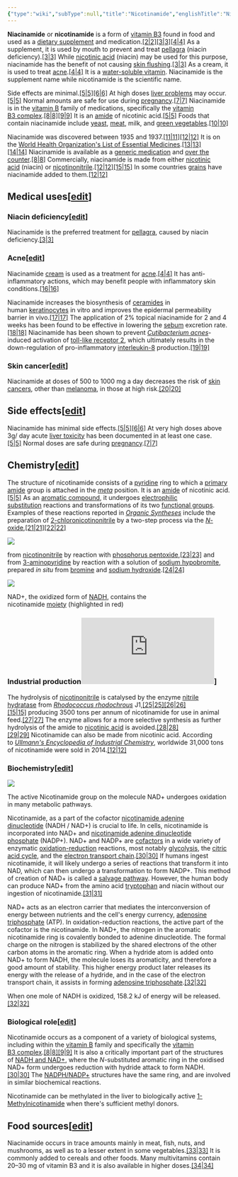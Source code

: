```yaml
---
{"type":"wiki","subType":null,"title":"Nicotinamide","englishTitle":"Nicotinamide","year":"","dataSource":"Wikipedia API","url":"https://en.wikipedia.org/wiki/Nicotinamide","id":21968,"wikiUrl":"https://en.wikipedia.org/wiki/Nicotinamide","lastUpdated":"14/08/2023","length":28594,"tags":["mediaDB/wiki"],"dg-publish":true,"permalink":"/media-db/wiki/nicotinamide/","dgPassFrontmatter":true,"noteIcon":"3","created":"2023-11-14T21:08:35.967+05:30","updated":"2023-12-10T09:59:52.337+05:30"}
---
```


**Niacinamide** or **nicotinamide** is a form of [vitamin B3](https://en.wikipedia.org/wiki/Vitamin_B3 "Vitamin B3") found in food and used as a [dietary supplement](https://en.wikipedia.org/wiki/Dietary_supplement "Dietary supplement") and medication.[[2\|2]](https://en.wikipedia.org/wiki/Nicotinamide#cite_note-2)[[3\|3]](https://en.wikipedia.org/wiki/Nicotinamide#cite_note-WHO2008-3)[[4\|4]](https://en.wikipedia.org/wiki/Nicotinamide#cite_note-BNF69-4) As a supplement, it is used by mouth to prevent and treat [pellagra](https://en.wikipedia.org/wiki/Pellagra "Pellagra") (niacin deficiency).[[3\|3]](https://en.wikipedia.org/wiki/Nicotinamide#cite_note-WHO2008-3) While [nicotinic acid](https://en.wikipedia.org/wiki/Nicotinic_acid "Nicotinic acid") (niacin) may be used for this purpose, niacinamide has the benefit of not causing [skin flushing](https://en.wikipedia.org/wiki/Flushing_(physiology) "Flushing (physiology)").[[3\|3]](https://en.wikipedia.org/wiki/Nicotinamide#cite_note-WHO2008-3) As a cream, it is used to treat [acne](https://en.wikipedia.org/wiki/Acne "Acne").[[4\|4]](https://en.wikipedia.org/wiki/Nicotinamide#cite_note-BNF69-4) It is a [water-soluble vitamin](https://en.wikipedia.org/wiki/Water-soluble_vitamins "Water-soluble vitamins"). Niacinamide is the supplement name while nicotinamide is the scientific name.

Side effects are minimal.[[5\|5]](https://en.wikipedia.org/wiki/Nicotinamide#cite_note-Kn2000-5)[[6\|6]](https://en.wikipedia.org/wiki/Nicotinamide#cite_note-Mac2012-6) At high doses [liver problems](https://en.wikipedia.org/wiki/Liver_problems "Liver problems") may occur.[[5\|5]](https://en.wikipedia.org/wiki/Nicotinamide#cite_note-Kn2000-5) Normal amounts are safe for use during [pregnancy](https://en.wikipedia.org/wiki/Pregnancy "Pregnancy").[[7\|7]](https://en.wikipedia.org/wiki/Nicotinamide#cite_note-Preg2016-7) Niacinamide is in the [vitamin B](https://en.wikipedia.org/wiki/Vitamin_B "Vitamin B") family of medications, specifically the [vitamin B3 complex](https://en.wikipedia.org/wiki/Vitamin_B3_complex "Vitamin B3 complex").[[8\|8]](https://en.wikipedia.org/wiki/Nicotinamide#cite_note-CDI2016-8)[[9\|9]](https://en.wikipedia.org/wiki/Nicotinamide#cite_note-Healthy-Skin-9) It is an [amide](https://en.wikipedia.org/wiki/Amide "Amide") of nicotinic acid.[[5\|5]](https://en.wikipedia.org/wiki/Nicotinamide#cite_note-Kn2000-5) Foods that contain niacinamide include [yeast](https://en.wikipedia.org/wiki/Yeast "Yeast"), [meat](https://en.wikipedia.org/wiki/Meat "Meat"), milk, and [green vegetables](https://en.wikipedia.org/wiki/Green_vegetables "Green vegetables").[[10\|10]](https://en.wikipedia.org/wiki/Nicotinamide#cite_note-10)

Niacinamide was discovered between 1935 and 1937.[[11\|11]](https://en.wikipedia.org/wiki/Nicotinamide#cite_note-11)[[12\|12]](https://en.wikipedia.org/wiki/Nicotinamide#cite_note-Ullmann2015-12) It is on the [World Health Organization's List of Essential Medicines](https://en.wikipedia.org/wiki/WHO_Model_List_of_Essential_Medicines "WHO Model List of Essential Medicines").[[13\|13]](https://en.wikipedia.org/wiki/Nicotinamide#cite_note-WHO21st-13)[[14\|14]](https://en.wikipedia.org/wiki/Nicotinamide#cite_note-WHO22nd-14) Niacinamide is available as a [generic medication](https://en.wikipedia.org/wiki/Generic_medication "Generic medication") and [over the counter](https://en.wikipedia.org/wiki/Over_the_counter "Over the counter").[[8\|8]](https://en.wikipedia.org/wiki/Nicotinamide#cite_note-CDI2016-8) Commercially, niacinamide is made from either [nicotinic acid](https://en.wikipedia.org/wiki/Niacin_(substance) "Niacin (substance)") (niacin) or [nicotinonitrile](https://en.wikipedia.org/wiki/Nicotinonitrile "Nicotinonitrile").[[12\|12]](https://en.wikipedia.org/wiki/Nicotinamide#cite_note-Ullmann2015-12)[[15\|15]](https://en.wikipedia.org/wiki/Nicotinamide#cite_note-Synthesis2015-15) In some countries [grains](https://en.wikipedia.org/wiki/Food_grains "Food grains") have niacinamide added to them.[[12\|12]](https://en.wikipedia.org/wiki/Nicotinamide#cite_note-Ullmann2015-12)

## Medical uses[[edit](https://en.wikipedia.org/w/index.php?title=Nicotinamide&action=edit&section=1 "Edit section: Medical uses")]

### Niacin deficiency[[edit](https://en.wikipedia.org/w/index.php?title=Nicotinamide&action=edit&section=2 "Edit section: Niacin deficiency")]

Niacinamide is the preferred treatment for [pellagra](https://en.wikipedia.org/wiki/Pellagra "Pellagra"), caused by niacin deficiency.[[3\|3]](https://en.wikipedia.org/wiki/Nicotinamide#cite_note-WHO2008-3)

### Acne[[edit](https://en.wikipedia.org/w/index.php?title=Nicotinamide&action=edit&section=3 "Edit section: Acne")]

Niacinamide [cream](https://en.wikipedia.org/wiki/Cream_(pharmaceutical) "Cream (pharmaceutical)") is used as a treatment for [acne](https://en.wikipedia.org/wiki/Acne "Acne").[[4\|4]](https://en.wikipedia.org/wiki/Nicotinamide#cite_note-BNF69-4) It has anti-inflammatory actions, which may benefit people with inflammatory skin conditions.[[16\|16]](https://en.wikipedia.org/wiki/Nicotinamide#cite_note-16)

Niacinamide increases the biosynthesis of [ceramides](https://en.wikipedia.org/wiki/Ceramide "Ceramide") in human [keratinocytes](https://en.wikipedia.org/wiki/Keratinocyte "Keratinocyte") in vitro and improves the epidermal permeability barrier in vivo.[[17\|17]](https://en.wikipedia.org/wiki/Nicotinamide#cite_note-17) The application of 2% topical niacinamide for 2 and 4 weeks has been found to be effective in lowering the [sebum](https://en.wikipedia.org/wiki/Sebaceous_gland "Sebaceous gland") excretion rate.[[18\|18]](https://en.wikipedia.org/wiki/Nicotinamide#cite_note-18) Niacinamide has been shown to prevent _[Cutibacterium acnes](https://en.wikipedia.org/wiki/Cutibacterium_acnes "Cutibacterium acnes")_-induced activation of [toll-like receptor 2](https://en.wikipedia.org/wiki/TLR2 "TLR2"), which ultimately results in the down-regulation of pro-inflammatory [interleukin-8](https://en.wikipedia.org/wiki/Interleukin_8 "Interleukin 8") production.[[19\|19]](https://en.wikipedia.org/wiki/Nicotinamide#cite_note-19)

### Skin cancer[[edit](https://en.wikipedia.org/w/index.php?title=Nicotinamide&action=edit&section=4 "Edit section: Skin cancer")]

Niacinamide at doses of 500 to 1000 mg a day decreases the risk of [skin cancers](https://en.wikipedia.org/wiki/Skin_cancer "Skin cancer"), other than [melanoma](https://en.wikipedia.org/wiki/Melanoma "Melanoma"), in those at high risk.[[20\|20]](https://en.wikipedia.org/wiki/Nicotinamide#cite_note-20)

## Side effects[[edit](https://en.wikipedia.org/w/index.php?title=Nicotinamide&action=edit&section=5 "Edit section: Side effects")]

Niacinamide has minimal side effects.[[5\|5]](https://en.wikipedia.org/wiki/Nicotinamide#cite_note-Kn2000-5)[[6\|6]](https://en.wikipedia.org/wiki/Nicotinamide#cite_note-Mac2012-6) At very high doses above 3g/ day acute [liver toxicity](https://en.wikipedia.org/wiki/Liver_toxicity "Liver toxicity") has been documented in at least one case.[[5\|5]](https://en.wikipedia.org/wiki/Nicotinamide#cite_note-Kn2000-5) Normal doses are safe during [pregnancy](https://en.wikipedia.org/wiki/Pregnancy "Pregnancy").[[7\|7]](https://en.wikipedia.org/wiki/Nicotinamide#cite_note-Preg2016-7)

## Chemistry[[edit](https://en.wikipedia.org/w/index.php?title=Nicotinamide&action=edit&section=6 "Edit section: Chemistry")]

The structure of nicotinamide consists of a [pyridine](https://en.wikipedia.org/wiki/Pyridine "Pyridine") ring to which a [primary amide](https://en.wikipedia.org/wiki/Primary_amide "Primary amide") group is attached in the [_meta_](https://en.wikipedia.org/wiki/Arene_substitution_pattern "Arene substitution pattern") position. It is an [amide](https://en.wikipedia.org/wiki/Amide "Amide") of nicotinic acid.[[5\|5]](https://en.wikipedia.org/wiki/Nicotinamide#cite_note-Kn2000-5) As an [aromatic compound](https://en.wikipedia.org/wiki/Aromatic_compound "Aromatic compound"), it undergoes [electrophilic substitution](https://en.wikipedia.org/wiki/Electrophilic_aromatic_substitution "Electrophilic aromatic substitution") reactions and transformations of its two [functional groups](https://en.wikipedia.org/wiki/Functional_group "Functional group"). Examples of these reactions reported in _[Organic Syntheses](https://en.wikipedia.org/wiki/Organic_Syntheses "Organic Syntheses")_ include the preparation of [2-chloronicotinonitrile](https://en.wikipedia.org/w/index.php?title=2-chloronicotinonitrile&action=edit&redlink=1 "2-chloronicotinonitrile (page does not exist)") by a two-step process via the [_N_-oxide](https://en.wikipedia.org/wiki/N-oxide "N-oxide"),[[21\|21]](https://en.wikipedia.org/wiki/Nicotinamide#cite_note-21)[[22\|22]](https://en.wikipedia.org/wiki/Nicotinamide#cite_note-22)

[![](https://upload.wikimedia.org/wikipedia/commons/thumb/2/2d/Nicotinamide_to_2-chloronicotinonitrile.png/500px-Nicotinamide_to_2-chloronicotinonitrile.png)](https://en.wikipedia.org/wiki/File:Nicotinamide_to_2-chloronicotinonitrile.png)

from [nicotinonitrile](https://en.wikipedia.org/wiki/Nicotinonitrile "Nicotinonitrile") by reaction with [phosphorus pentoxide](https://en.wikipedia.org/wiki/Phosphorus_pentoxide "Phosphorus pentoxide"),[[23\|23]](https://en.wikipedia.org/wiki/Nicotinamide#cite_note-23) and from [3-aminopyridine](https://en.wikipedia.org/wiki/3-aminopyridine "3-aminopyridine") by reaction with a solution of [sodium hypobromite](https://en.wikipedia.org/wiki/Sodium_hypobromite "Sodium hypobromite"), prepared _in situ_ from [bromine](https://en.wikipedia.org/wiki/Bromine "Bromine") and [sodium hydroxide](https://en.wikipedia.org/wiki/Sodium_hydroxide "Sodium hydroxide").[[24\|24]](https://en.wikipedia.org/wiki/Nicotinamide#cite_note-24)

[![](https://upload.wikimedia.org/wikipedia/commons/thumb/a/a8/Nicotinamide_highlighted_in_NAD%2B.svg/220px-Nicotinamide_highlighted_in_NAD%2B.svg.png)](https://en.wikipedia.org/wiki/File:Nicotinamide_highlighted_in_NAD%2B.svg)

NAD+, the oxidized form of [NADH](https://en.wikipedia.org/wiki/Nicotinamide_adenine_dinucleotide "Nicotinamide adenine dinucleotide"), contains the nicotinamide [moiety](https://en.wikipedia.org/wiki/Moiety_(chemistry) "Moiety (chemistry)") (highlighted in red)

### Industrial production![edit](https://en.wikipedia.org/w/index.php?title=Nicotinamide&action=edit&section=7 "Edit section: Industrial production")]

The hydrolysis of [nicotinonitrile](https://en.wikipedia.org/wiki/Nicotinonitrile "Nicotinonitrile") is catalysed by the enzyme [nitrile hydratase](https://en.wikipedia.org/wiki/Nitrile_hydratase "Nitrile hydratase") from _[Rhodococcus rhodochrous](https://en.wikipedia.org/wiki/Rhodococcus_rhodochrous "Rhodococcus rhodochrous")_ J1,[[25\|25]](https://en.wikipedia.org/wiki/Nicotinamide#cite_note-25)[[26\|26]](https://en.wikipedia.org/wiki/Nicotinamide#cite_note-26)[[15\|15]](https://en.wikipedia.org/wiki/Nicotinamide#cite_note-Synthesis2015-15) producing 3500 tons per annum of nicotinamide for use in animal feed.[[27\|27]](https://en.wikipedia.org/wiki/Nicotinamide#cite_note-27) The enzyme allows for a more selective synthesis as further hydrolysis of the amide to [nicotinic acid](https://en.wikipedia.org/wiki/Nicotinic_acid "Nicotinic acid") is avoided.[[28\|28]](https://en.wikipedia.org/wiki/Nicotinamide#cite_note-28)[[29\|29]](https://en.wikipedia.org/wiki/Nicotinamide#cite_note-29) Nicotinamide can also be made from nicotinic acid. According to _[Ullmann's Encyclopedia of Industrial Chemistry](https://en.wikipedia.org/wiki/Ullmann%27s_Encyclopedia_of_Industrial_Chemistry "Ullmann's Encyclopedia of Industrial Chemistry")_, worldwide 31,000 tons of nicotinamide were sold in 2014.[[12\|12]](https://en.wikipedia.org/wiki/Nicotinamide#cite_note-Ullmann2015-12)

### Biochemistry[[edit](https://en.wikipedia.org/w/index.php?title=Nicotinamide&action=edit&section=8 "Edit section: Biochemistry")]

[![](https://upload.wikimedia.org/wikipedia/commons/thumb/5/59/NAD%2B_Oxidation_and_Reduction.png/290px-NAD%2B_Oxidation_and_Reduction.png)](https://en.wikipedia.org/wiki/File:NAD%2B_Oxidation_and_Reduction.png)

The active Nicotinamide group on the molecule NAD+ undergoes oxidation in many metabolic pathways.

Nicotinamide, as a part of the cofactor [nicotinamide adenine dinucleotide](https://en.wikipedia.org/wiki/Nicotinamide_adenine_dinucleotide "Nicotinamide adenine dinucleotide") (NADH / NAD+) is crucial to life. In cells, nicotinamide is incorporated into NAD+ and [nicotinamide adenine dinucleotide phosphate](https://en.wikipedia.org/wiki/Nicotinamide_adenine_dinucleotide_phosphate "Nicotinamide adenine dinucleotide phosphate") (NADP+). NAD+ and NADP+ are [cofactors](https://en.wikipedia.org/wiki/Cofactor_(biochemistry) "Cofactor (biochemistry)") in a wide variety of enzymatic [oxidation-reduction](https://en.wikipedia.org/wiki/Redox "Redox") reactions, most notably [glycolysis](https://en.wikipedia.org/wiki/Glycolysis "Glycolysis"), the [citric acid cycle](https://en.wikipedia.org/wiki/Citric_acid_cycle "Citric acid cycle"), and the [electron transport chain](https://en.wikipedia.org/wiki/Electron_transport_chain "Electron transport chain").[[30\|30]](https://en.wikipedia.org/wiki/Nicotinamide#cite_note-Belenky-30) If humans ingest nicotinamide, it will likely undergo a series of reactions that transform it into NAD, which can then undergo a transformation to form NADP+. This method of creation of NAD+ is called a [salvage pathway](https://en.wikipedia.org/wiki/Salvage_Pathway "Salvage Pathway"). However, the human body can produce NAD+ from the amino acid [tryptophan](https://en.wikipedia.org/wiki/Tryptophan "Tryptophan") and niacin without our ingestion of nicotinamide.[[31\|31]](https://en.wikipedia.org/wiki/Nicotinamide#cite_note-31)

NAD+ acts as an electron carrier that mediates the interconversion of energy between nutrients and the cell's energy currency, [adenosine triphosphate](https://en.wikipedia.org/wiki/Adenosine_triphosphate "Adenosine triphosphate") (ATP). In oxidation-reduction reactions, the active part of the cofactor is the nicotinamide. In NAD+, the nitrogen in the aromatic nicotinamide ring is covalently bonded to adenine dinucleotide. The formal charge on the nitrogen is stabilized by the shared electrons of the other carbon atoms in the aromatic ring. When a hydride atom is added onto NAD+ to form NADH, the molecule loses its aromaticity, and therefore a good amount of stability. This higher energy product later releases its energy with the release of a hydride, and in the case of the electron transport chain, it assists in forming [adenosine triphosphate](https://en.wikipedia.org/wiki/Adenosine_triphosphate "Adenosine triphosphate").[[32\|32]](https://en.wikipedia.org/wiki/Nicotinamide#cite_note-Oxidative_Phosphorylation-32)

When one mole of NADH is oxidized, 158.2 kJ of energy will be released.[[32\|32]](https://en.wikipedia.org/wiki/Nicotinamide#cite_note-Oxidative_Phosphorylation-32)

### Biological role[[edit](https://en.wikipedia.org/w/index.php?title=Nicotinamide&action=edit&section=9 "Edit section: Biological role")]

Nicotinamide occurs as a component of a variety of biological systems, including within the [vitamin B](https://en.wikipedia.org/wiki/Vitamin_B "Vitamin B") family and specifically the [vitamin B3 complex](https://en.wikipedia.org/wiki/Vitamin_B3_complex "Vitamin B3 complex").[[8\|8]](https://en.wikipedia.org/wiki/Nicotinamide#cite_note-CDI2016-8)[[9\|9]](https://en.wikipedia.org/wiki/Nicotinamide#cite_note-Healthy-Skin-9) It is also a critically important part of the structures of [NADH and NAD+](https://en.wikipedia.org/wiki/Nicotinamide_adenine_dinucleotide "Nicotinamide adenine dinucleotide"), where the _N_-substituted aromatic ring in the oxidised NAD+ form undergoes reduction with hydride attack to form NADH.[[30\|30]](https://en.wikipedia.org/wiki/Nicotinamide#cite_note-Belenky-30) The [NADPH/NADP+](https://en.wikipedia.org/wiki/Nicotinamide_adenine_dinucleotide_phosphate "Nicotinamide adenine dinucleotide phosphate") structures have the same ring, and are involved in similar biochemical reactions.

Nicotinamide can be methylated in the liver to biologically active [1-Methylnicotinamide](https://en.wikipedia.org/wiki/1-Methylnicotinamide "1-Methylnicotinamide") when there's sufficient methyl donors.

## Food sources[[edit](https://en.wikipedia.org/w/index.php?title=Nicotinamide&action=edit&section=10 "Edit section: Food sources")]

Niacinamide occurs in trace amounts mainly in meat, fish, nuts, and mushrooms, as well as to a lesser extent in some vegetables.[[33\|33]](https://en.wikipedia.org/wiki/Nicotinamide#cite_note-33) It is commonly added to cereals and other foods. Many multivitamins contain 20–30 mg of vitamin B3 and it is also available in higher doses.[[34\|34]](https://en.wikipedia.org/wiki/Nicotinamide#cite_note-34)